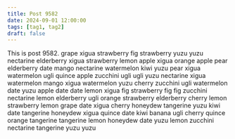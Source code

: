 ```yaml
---
title: Post 9582
date: 2024-09-01 12:00:00
tags: [tag1, tag2]
draft: false
---
```

This is post 9582.
grape
xigua
strawberry
fig
strawberry
yuzu
yuzu
nectarine
elderberry
xigua
strawberry
lemon
apple
xigua
orange
apple
pear
elderberry
date
mango
nectarine
watermelon
kiwi
yuzu
pear
xigua
watermelon
ugli
quince
apple
zucchini
ugli
ugli
yuzu
nectarine
xigua
watermelon
mango
xigua
watermelon
yuzu
cherry
zucchini
ugli
watermelon
date
yuzu
apple
date
date
lemon
xigua
fig
strawberry
fig
fig
zucchini
nectarine
lemon
elderberry
ugli
orange
strawberry
elderberry
cherry
lemon
strawberry
lemon
grape
date
xigua
cherry
honeydew
tangerine
yuzu
kiwi
date
tangerine
honeydew
xigua
quince
date
kiwi
banana
ugli
cherry
quince
orange
tangerine
tangerine
lemon
honeydew
date
yuzu
lemon
zucchini
nectarine
tangerine
yuzu
yuzu
